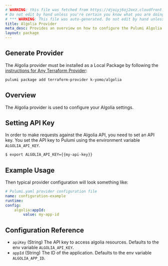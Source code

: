 ```yaml
---
# WARNING: this file was fetched from https://djoiyj6oj2oxz.cloudfront.net/docs/registry.opentofu.org/k-yomo/algolia/0.6.2/index.md
# Do not edit by hand unless you're certain you know what you are doing!
# *** WARNING: This file was auto-generated. Do not edit by hand unless you're certain you know what you are doing! ***
title: Algolia Provider
meta_desc: Provides an overview on how to configure the Pulumi Algolia provider.
layout: package
---
```


## Generate Provider

The Algolia provider must be installed as a Local Package by following the [instructions for Any Terraform Provider](https://www.pulumi.com/registry/packages/terraform-provider/):

```bash
pulumi package add terraform-provider k-yomo/algolia
```
## Overview

The Algolia provider is used to configure your Algolia settings.
## Setting API Key
In order to make requests against the Algolia API, you need to set an API key.
You set the API key to Pulumi using the environment variable `ALGOLIA_API_KEY`.
```sh
$ export ALGOLIA_API_KEY={{my-api-key}}
```
## Example Usage
Then typical provider configuration will look something like:
```yaml
# Pulumi.yaml provider configuration file
name: configuration-example
runtime:
config:
    algolia:appId:
        value: my-app-id

```
## Configuration Reference
- `apiKey` (String) The API key to access algolia resources. Defaults to the env variable `ALGOLIA_API_KEY`.
- `appId` (String) The ID of the application. Defaults to the env variable `ALGOLIA_APP_ID`.